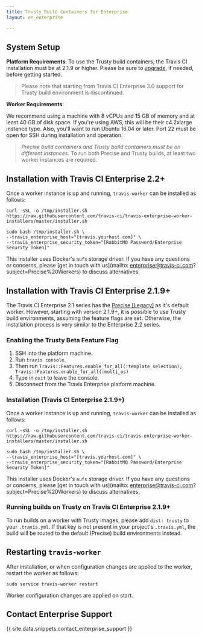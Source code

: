 ```yaml
---
title: Trusty Build Containers for Enterprise
layout: en_enterprise

---
```


## System Setup

**Platform Requirements**: To use the Trusty build containers, the Travis CI installation must be at 2.1.9 or higher. Please be sure to [upgrade](/user/enterprise/upgrading/), if needed, before getting started.

> Please note that starting from Travis CI Enterprise 3.0 support for Trusty build environment is discontinued.

**Worker Requirements**:

We recommend using a machine with 8 vCPUs and 15 GB of memory and at least 40 GB of disk space. If you're using AWS, this will be their c4.2xlarge instance type. Also, you'll want to run Ubuntu 16.04 or later. Port 22 must be open for SSH during installation and operation.

> _Precise build containers and Trusty build containers must be on different instances_. To run both Precise and Trusty builds, at least two worker instances are required.

## Installation with Travis CI Enterprise 2.2+

Once a worker instance is up and running, `travis-worker` can be installed as follows:

```
curl -sSL -o /tmp/installer.sh https://raw.githubusercontent.com/travis-ci/travis-enterprise-worker-installers/master/installer.sh

sudo bash /tmp/installer.sh \
--travis_enterprise_host="[travis.yourhost.com]" \
--travis_enterprise_security_token="[RabbitMQ Password/Enterprise Security Token]"
```

This installer uses Docker's `aufs` storage driver. If you have any questions or concerns, please [get in touch with us](mailto: enterprise@travis-ci.com?subject=Precise%20Workers) to discuss alternatives.


## Installation with Travis CI Enterprise 2.1.9+

The Travis CI Enterprise 2.1 series has the [Precise [Legacy]](/user/enterprise/precise) as it's default worker. However, starting with version 2.1.9+, it is possible to use Trusty build environments, assuming the feature flags are set. Otherwise, the installation process is very similar to the Enterprise 2.2 series.

### Enabling the Trusty Beta Feature Flag

1. SSH into the platform machine.
2. Run `travis console`.
3. Then run `Travis::Features.enable_for_all(:template_selection); Travis::Features.enable_for_all(:multi_os)`
4. Type in `exit` to leave the console.
5. Disconnect from the Travis Enterprise platform machine.

### Installation (Travis CI Enterprise 2.1.9+)

Once a worker instance is up and running, `travis-worker` can be installed as follows:

```
curl -sSL -o /tmp/installer.sh https://raw.githubusercontent.com/travis-ci/travis-enterprise-worker-installers/master/installer.sh

sudo bash /tmp/installer.sh \
--travis_enterprise_host="[travis.yourhost.com]" \
--travis_enterprise_security_token="[RabbitMQ Password/Enterprise Security Token]"
```

This installer uses Docker's `aufs` storage driver. If you have any questions or concerns, please [get in touch with us](mailto: enterprise@travis-ci.com?subject=Precise%20Workers) to discuss alternatives.

### Running builds on Trusty on Travis CI Enterprise 2.1.9+

To run builds on a worker with Trusty images, please add `dist: trusty` to your `.travis.yml`. If that key is not present in your project's `.travis.yml`, the build will be routed to the default (Precise) build environments instead.

## Restarting `travis-worker`

After installation, or when configuration changes are applied to the worker, restart the worker as follows:

`sudo service travis-worker restart`

Worker configuration changes are applied on start.

## Contact Enterprise Support

{{ site.data.snippets.contact_enterprise_support }}
